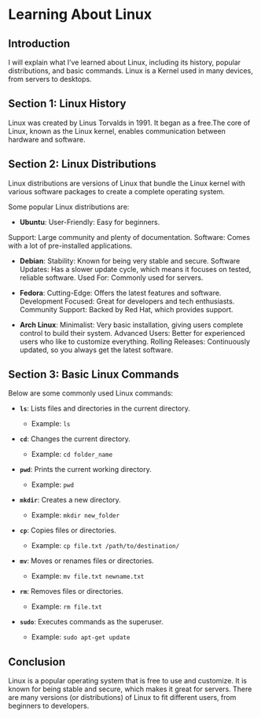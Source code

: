 # Learning About Linux

## Introduction

I will explain what I’ve learned about Linux, including its history, popular distributions, and basic commands. Linux is a Kernel used in many devices, from servers to desktops.

## Section 1: Linux History

Linux was created by Linus Torvalds in 1991. It began as a free.The core of Linux, known as the Linux kernel, enables communication between hardware and software.

## Section 2: Linux Distributions
Linux distributions are versions of Linux that bundle the Linux kernel with various software packages to create a complete operating system.

Some popular Linux distributions are:

- **Ubuntu**: 
User-Friendly: Easy for beginners.

Support: Large community and plenty of documentation.
Software: Comes with a lot of pre-installed applications.

- **Debian**:
Stability: Known for being very stable and secure.
Software Updates: Has a slower update cycle, which means it focuses on tested, reliable software.
Used For: Commonly used for servers.

- **Fedora**: 
Cutting-Edge: Offers the latest features and software.
Development Focused: Great for developers and tech enthusiasts.
Community Support: Backed by Red Hat, which provides support.

- **Arch Linux**:
Minimalist: Very basic installation, giving users complete control to build their system.
Advanced Users: Better for experienced users who like to customize everything.
Rolling Releases: Continuously updated, so you always get the latest software.

## Section 3: Basic Linux Commands
Below are some commonly used Linux commands:

- **`ls`**: Lists files and directories in the current directory.
  - Example: `ls`

- **`cd`**: Changes the current directory.
  - Example: `cd folder_name`

- **`pwd`**: Prints the current working directory.
  - Example: `pwd`

- **`mkdir`**: Creates a new directory.
  - Example: `mkdir new_folder`

- **`cp`**: Copies files or directories.
  - Example: `cp file.txt /path/to/destination/`

- **`mv`**: Moves or renames files or directories.
  - Example: `mv file.txt newname.txt`

- **`rm`**: Removes files or directories.
  - Example: `rm file.txt`

- **`sudo`**: Executes commands as the superuser.
  - Example: `sudo apt-get update`

## Conclusion

Linux is a popular operating system that is free to use and customize. It is known for being stable and secure, which makes it great for servers. There are many versions (or distributions) of Linux to fit different users, from beginners to developers.

